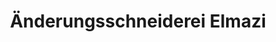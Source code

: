 ---
title: "Änderungsschneiderei Elmazi"
url: /berlin/aenderungsschneiderei-elmazi/
shop: Schneiderei
---